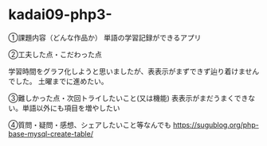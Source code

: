 # kadai09-php3-

①課題内容（どんな作品か）
単語の学習記録ができるアプリ

②工夫した点・こだわった点

学習時間をグラフ化しようと思いましたが、表表示がまずできず辿り着けませんでした。
土曜までに進めたい。

③難しかった点・次回トライしたいこと(又は機能)
表表示がまだうまくできない。単語以外にも項目を増やしたい

④質問・疑問・感想、シェアしたいこと等なんでも
https://sugublog.org/php-base-mysql-create-table/
